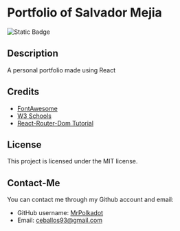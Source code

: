 # Portfolio of Salvador Mejia
  
  ![Static Badge](https://img.shields.io/badge/license-MIT-blue)
  
  
  
  ## Description
  A personal portfolio made using React
  
  ## Credits
  * [FontAwesome](https://fontawesome.com/)
  * [W3 Schools](https://www.w3schools.com/)
  * [React-Router-Dom Tutorial](https://www.youtube.com/watch?v=Q2PtB9GjgWc)

  ## License
  This project is licensed under the MIT license.
  ## Contact-Me
  You can contact me through my Github account and email:
  * GitHub username: [MrPolkadot](github.com/MrPolkadot)
  * Email: ceballos93@gmail.com
